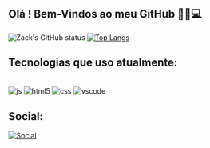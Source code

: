 ## Olá ! Bem-Vindos ao meu GitHub 👨‍💻💻

![Zack's GitHub status](https://github-readme-stats.vercel.app/api?username=Isaque-Esdras&show_icons=true&theme=tokyonight)
[![Top Langs](https://github-readme-stats.vercel.app/api/top-langs/?username=Isaque-Esdras&layout=compact&true&theme=tokyonight)](https://github.com/anuraghazra/github-readme-stats)

## Tecnologias que uso atualmente:

<div style="display: inline-block"></br>

<img align="center" alt="js" src="https://img.shields.io/badge/JavaScript-F7DF1E?style=for-the-badge&logo=javascript&logoColor=black"/>
<img align="center" alt="html5" src="https://img.shields.io/badge/HTML5-E34F26?style=for-the-badge&logo=html5&logoColor=white"/>
<img align="center" alt="css" src="https://img.shields.io/badge/CSS3-1572B6?style=for-the-badge&logo=css3&logoColor=white"/>
<img align="center" alt="vscode" src="https://img.shields.io/badge/Made%20for-VSCode-1f425f.svg"/>
</div>
</br>

## Social:

[![Social](https://img.shields.io/badge/LinkedIn-0077B5?style=for-the-badge&logo=linkedin&logoColor=white)](https://www.linkedin.com/in/isaque-costa-574890197/)
